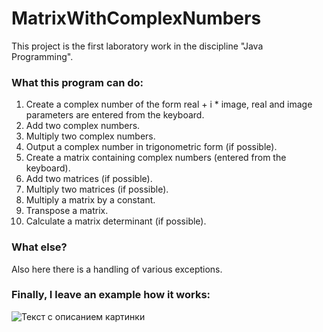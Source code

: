 # MatrixWithComplexNumbers
This project is the first laboratory work in the discipline "Java Programming".
### What this program can do:
1. Create a complex number of the form real + i * image, real and image parameters are entered from the keyboard.
2. Add two complex numbers.
3. Multiply two complex numbers.
4. Output a complex number in trigonometric form (if possible).
5. Create a matrix containing complex numbers (entered from the keyboard).
6. Add two matrices (if possible).
7. Multiply two matrices (if possible).
8. Multiply a matrix by a constant.
9. Transpose a matrix.
10. Calculate a matrix determinant (if possible).
### What else?
Also here there is a handling of various exceptions. <br>
### Finally, I leave an example how it works:
![Текст с описанием картинки](https://drive.google.com/uc?export=download&confirm=no_antivirus&id=14lruIIy4exxKuqEzdCFiDaIgS6Wrj-Tm)
